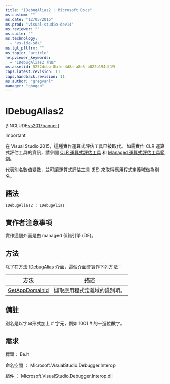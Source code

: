 ```yaml
---
title: "IDebugAlias2 | Microsoft Docs"
ms.custom: ""
ms.date: "12/05/2016"
ms.prod: "visual-studio-dev14"
ms.reviewer: ""
ms.suite: ""
ms.technology: 
  - "vs-ide-sdk"
ms.tgt_pltfrm: ""
ms.topic: "article"
helpviewer_keywords: 
  - "IDebugAlias2 介面"
ms.assetid: 5252dcbb-8bfe-4d8a-a8e5-b022b194df19
caps.latest.revision: 11
caps.handback.revision: 11
ms.author: "gregvanl"
manager: "ghogen"
---
```

# IDebugAlias2
[!INCLUDE[vs2017banner](../../../code-quality/includes/vs2017banner.md)]

> [!IMPORTANT]
>  在 Visual Studio 2015，這種實作運算式評估工具已被取代。 如需實作 CLR 運算式評估工具的資訊，請參閱 [CLR 運算式評估工具](https://github.com/Microsoft/ConcordExtensibilitySamples/wiki/CLR-Expression-Evaluators) 和 [Managed 運算式評估工具範例](https://github.com/Microsoft/ConcordExtensibilitySamples/wiki/Managed-Expression-Evaluator-Sample)。  
  
 代表別名數值變數，並可讓運算式評估工具 \(EE\) 來取得應用程式定義域做為別名。  
  
## 語法  
  
```  
IDebugAlias2 : IDebugAlias  
```  
  
## 實作者注意事項  
 實作這個介面是由 managed 偵錯引擎 \(DE\)。  
  
## 方法  
 除了在方法 [IDebugAlias](../../../extensibility/debugger/reference/idebugalias.md) 介面，這個介面會實作下列方法︰  
  
|方法|描述|  
|--------|--------|  
|[GetAppDomainId](../../../extensibility/debugger/reference/idebugalias2-getappdomainid.md)|擷取應用程式定義域的識別項。|  
  
## 備註  
 別名是以字串形式加上 \# 字元，例如 1001 \# 的十進位數字。  
  
## 需求  
 標頭︰ Ee.h  
  
 命名空間 ︰ Microsoft.VisualStudio.Debugger.Interop  
  
 組件 ︰ Microsoft.VisualStudio.Debugger.Interop.dll